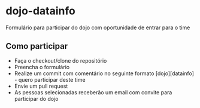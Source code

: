 # dojo-datainfo

Formulário para participar do dojo com oportunidade de entrar para o time

## Como participar

- Faça o checkout/clone do repositório
- Preencha o formulário
- Realize um commit com comentário no seguinte formato [dojo][datainfo] - quero participar deste time
- Envie um pull request
- As pessoas selecionadas receberão um email com convite para participar do dojo

